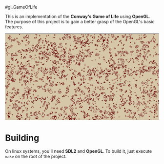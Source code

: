 #gl\_GameOfLife

This is an implementation of the **Conway's Game of Life** using **OpenGL**. The purpose of this project is to gain a better grasp of the OpenGL's basic features.

![screenshot](./screenshots/screenshot.png)

# Building

On linux systems, you'll need **SDL2** and **OpenGL**. To build it, just execute `make` on the root of the project.
